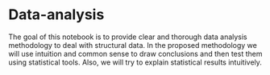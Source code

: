 # Data-analysis
The goal of this notebook is to provide clear and thorough data analysis methodology to deal with structural data. In the proposed methodology we will use intuition and common sense to draw conclusions and then test them using statistical tools. Also, we will try to explain statistical results intuitively.
